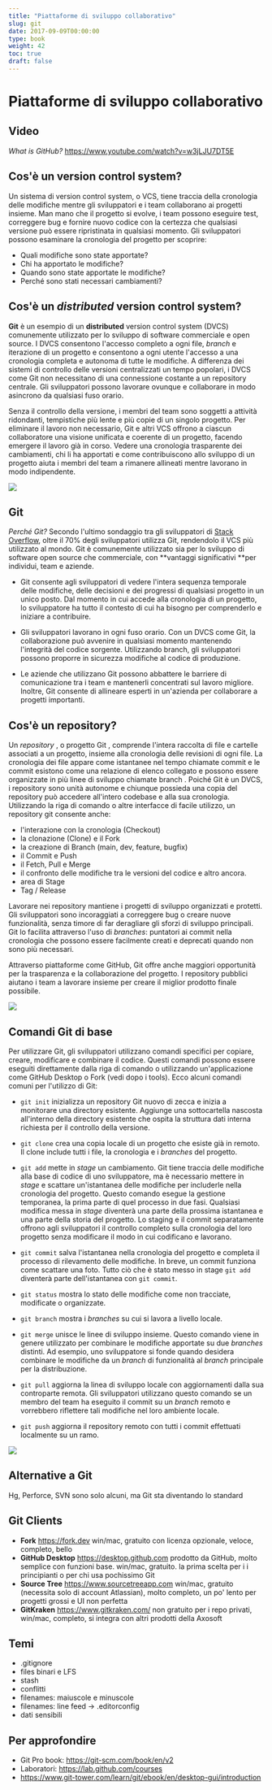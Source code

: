 ```yaml
---
title: "Piattaforme di sviluppo collaborativo"
slug: git
date: 2017-09-09T00:00:00
type: book
weight: 42
toc: true
draft: false
---
```

# Piattaforme di sviluppo collaborativo

## Video
*What is GitHub?*
<https://www.youtube.com/watch?v=w3jLJU7DT5E>

## Cos'è un version control system?

Un sistema di version control system, o VCS, tiene traccia della cronologia delle modifiche mentre gli sviluppatori  e i team collaborano ai progetti insieme. Man mano che il progetto si evolve, i team possono eseguire test, correggere bug e fornire nuovo codice con la certezza che qualsiasi versione può essere ripristinata in qualsiasi momento. Gli sviluppatori possono esaminare la cronologia del progetto per scoprire:

- Quali modifiche sono state apportate?
- Chi ha apportato le modifiche?
- Quando sono state apportate le modifiche?
- Perché sono stati necessari cambiamenti?
	
## Cos'è un *distributed* version control system?

**Git** è un esempio di un **distributed** version control system (DVCS) comunemente utilizzato per lo sviluppo di software commerciale e open source. I DVCS consentono l'accesso completo a ogni file, *branch* e iterazione di un progetto e consentono a ogni utente l'accesso a una cronologia completa e autonoma di tutte le modifiche. A differenza dei sistemi di controllo delle versioni centralizzati un tempo popolari, i DVCS come Git non necessitano di una connessione costante a un repository centrale. Gli sviluppatori possono lavorare ovunque e collaborare in modo asincrono da qualsiasi fuso orario.

Senza il controllo della versione, i membri del team sono soggetti a attività ridondanti, tempistiche più lente e più copie di un singolo progetto. Per eliminare il lavoro non necessario, Git e altri VCS offrono a ciascun collaboratore una visione unificata e coerente di un progetto, facendo emergere il lavoro già in corso. Vedere una cronologia trasparente dei cambiamenti, chi li ha apportati e come contribuiscono allo sviluppo di un progetto aiuta i membri del team a rimanere allineati mentre lavorano in modo indipendente.

![](img/DVCS.webp)

## Git

*Perché Git?*
Secondo l'ultimo sondaggio tra gli sviluppatori di [Stack Overflow](https://insights.stackoverflow.com/survey/2017#technology), oltre il 70% degli sviluppatori utilizza Git, rendendolo il VCS più utilizzato al mondo. Git è comunemente utilizzato sia per lo sviluppo di software open source che commerciale, con **vantaggi significativi **per individui, team e aziende.

- Git consente agli sviluppatori di vedere l'intera sequenza temporale delle modifiche, delle decisioni e dei progressi di qualsiasi progetto in un unico posto. Dal momento in cui accede alla cronologia di un progetto, lo sviluppatore ha tutto il contesto di cui ha bisogno per comprenderlo e iniziare a contribuire.

- Gli sviluppatori lavorano in ogni fuso orario. Con un DVCS come Git, la collaborazione può avvenire in qualsiasi momento mantenendo l'integrità del codice sorgente. Utilizzando branch, gli sviluppatori possono proporre in sicurezza modifiche al codice di produzione.

- Le aziende che utilizzano Git possono abbattere le barriere di comunicazione tra i team e mantenerli concentrati sul lavoro migliore. Inoltre, Git consente di allineare esperti in un'azienda per collaborare a progetti importanti.
    
## Cos'è un repository?

Un *repository* , o progetto Git , comprende l'intera raccolta di file e cartelle associati a un progetto, insieme alla cronologia delle revisioni di ogni file. La cronologia dei file appare come istantanee nel tempo chiamate commit e le commit esistono come una relazione di elenco collegato e possono essere organizzate in più linee di sviluppo chiamate branch . Poiché Git è un DVCS, i repository sono unità autonome e chiunque possieda una copia del repository può accedere all'intero codebase e alla sua cronologia. Utilizzando la riga di comando o altre interfacce di facile utilizzo, un repository git consente anche:

- l'interazione con la cronologia (Checkout)
- la clonazione (Clone) e il Fork
- la creazione di Branch (main, dev, feature, bugfix)
- il Commit e Push
- il Fetch, Pull e Merge
- il confronto delle modifiche tra le versioni del codice e altro ancora.
- area di Stage
- Tag / Release

Lavorare nei repository mantiene i progetti di sviluppo organizzati e protetti. Gli sviluppatori sono incoraggiati a correggere bug o creare nuove funzionalità, senza timore di far deragliare gli sforzi di sviluppo principali. Git lo facilita attraverso l'uso di *branches*: puntatori ai commit nella cronologia che possono essere facilmente creati e deprecati quando non sono più necessari.

Attraverso piattaforme come GitHub, Git offre anche maggiori opportunità per la trasparenza e la collaborazione del progetto. I repository pubblici aiutano i team a lavorare insieme per creare il miglior prodotto finale possibile.

![](img/git_flow.webp)

## Comandi Git di base

Per utilizzare Git, gli sviluppatori utilizzano comandi specifici per copiare, creare, modificare e combinare il codice. Questi comandi possono essere eseguiti direttamente dalla riga di comando o utilizzando un'applicazione come GitHub Desktop o Fork (vedi dopo i tools). Ecco alcuni comandi comuni per l'utilizzo di Git:

- `git init` inizializza un repository Git nuovo di zecca e inizia a monitorare una directory esistente. Aggiunge una sottocartella nascosta all'interno della directory esistente che ospita la struttura dati interna richiesta per il controllo della versione.

- `git clone` crea una copia locale di un progetto che esiste già in remoto. Il clone include tutti i file, la cronologia e i *branches* del progetto.

- `git add` mette in *stage* un cambiamento. Git tiene traccia delle modifiche alla base di codice di uno sviluppatore, ma è necessario mettere in *stage* e scattare un'istantanea delle modifiche per includerle nella cronologia del progetto. Questo comando esegue la gestione temporanea, la prima parte di quel processo in due fasi. Qualsiasi modifica messa in *stage* diventerà una parte della prossima istantanea e una parte della storia del progetto. Lo staging e il commit separatamente offrono agli sviluppatori il controllo completo sulla cronologia del loro progetto senza modificare il modo in cui codificano e lavorano.

- `git commit` salva l'istantanea nella cronologia del progetto e completa il processo di rilevamento delle modifiche. In breve, un commit funziona come scattare una foto. Tutto ciò che è stato messo in stage `git add` diventerà parte dell'istantanea con `git commit`.

- `git status` mostra lo stato delle modifiche come non tracciate, modificate o organizzate.

- `git branch` mostra i *branches* su cui si lavora a livello locale.

- `git merge` unisce le linee di sviluppo insieme. Questo comando viene in genere utilizzato per combinare le modifiche apportate su due *branches* distinti. Ad esempio, uno sviluppatore si fonde quando desidera combinare le modifiche da un *branch* di funzionalità al *branch* principale per la distribuzione.

- `git pull` aggiorna la linea di sviluppo locale con aggiornamenti dalla sua controparte remota. Gli sviluppatori utilizzano questo comando se un membro del team ha eseguito il commit su un *branch* remoto e vorrebbero riflettere tali modifiche nel loro ambiente locale.

- `git push` aggiorna il repository remoto con tutti i commit effettuati localmente su un ramo.

![](img/git-commit_graph.webp)

## Alternative a Git
Hg, Perforce, SVN sono solo alcuni, ma Git sta diventando lo standard

## Git Clients
- **Fork** <https://fork.dev>
  win/mac, gratuito con licenza opzionale, veloce, completo, bello
- **GitHub Desktop** <https://desktop.github.com>
  prodotto da GitHub, molto semplice con funzioni base. win/mac, gratuito. la prima scelta per i i principianti o per chi usa pochissimo Git
- **Source Tree** <https://www.sourcetreeapp.com>
  win/mac, gratuito (necessita solo di account Atlassian), molto completo, un po' lento per progetti grossi e UI non perfetta
- **GitKraken** <https://www.gitkraken.com/>
  non gratuito per i repo privati, win/mac, completo, si integra con altri prodotti della Axosoft  

## Temi
- .gitignore
- files binari e LFS
- stash
- conflitti
- filenames: maiuscole e minuscole
- filenames: line feed -> .editorconfig
- dati sensibili


## Per approfondire
- Git Pro book: https://git-scm.com/book/en/v2
- Laboratori: https://lab.github.com/courses
- <https://www.git-tower.com/learn/git/ebook/en/desktop-gui/introduction>

